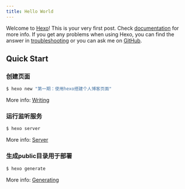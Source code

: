 ```yaml
---
title: Hello World
---
```

Welcome to [Hexo](https://hexo.io/)! This is your very first post. Check [documentation](https://hexo.io/docs/) for more info. If you get any problems when using Hexo, you can find the answer in [troubleshooting](https://hexo.io/docs/troubleshooting.html) or you can ask me on [GitHub](https://github.com/hexojs/hexo/issues).

## Quick Start

### 创建页面

``` bash
$ hexo new "第一期：使用hexo搭建个人博客页面"
```

More info: [Writing](https://hexo.io/docs/writing.html)

### 运行监听服务

``` bash
$ hexo server
```

More info: [Server](https://hexo.io/docs/server.html)

### 生成public目录用于部署

``` bash
$ hexo generate
```

More info: [Generating](https://hexo.io/docs/generating.html)
